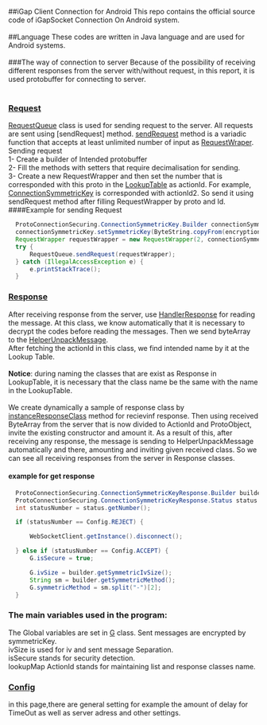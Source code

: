 ##iGap Client Connection for Android
This repo contains the official source code of iGapSocket Connection On Android system. 
<br />
<br />
##Language
These codes are written in Java language and are used for Android systems.
<br />
<br />
###The way of connection to server
Because of the possibility of receiving different responses from the server with/without request, in this report, it is used protobuffer for connecting to server.
<br />
<br />
### [Request](https://github.com/RooyeKhat-Media/iGap-CJava/tree/master/app/src/main/java/com/iGap_CJava/request)
[RequestQueue](https://github.com/RooyeKhat-Media/iGap-CJava/blob/master/app/src/main/java/com/iGap_CJava/request/RequestQueue.java) class is used for sending request to the server. All requests are sent using [sendRequest] method.
[sendRequest](https://github.com/RooyeKhat-Media/iGap-CJava/blob/master/app/src/main/java/com/iGap_CJava/request/RequestQueue.java#L24) method is a variadic function that accepts at least unlimited number of input as  [RequestWraper](https://github.com/RooyeKhat-Media/iGap-CJava/blob/master/app/src/main/java/com/iGap_CJava/request/RequestWrapper.java).
Sending request
<br />
1-	 Create a builder of Intended protobuffer
<br />
2-	Fill the methods with setters that require decimalisation for sending.
<br />
3-	Create a new RequestWrapper and then set the number that is corresponded with this proto in the [LookupTable](https://github.com/RooyeKhat-Media/iGap-CJava/blob/master/app/src/main/java/com/iGap_CJava/helper/HelperFillLookUpClass.java) as actionId. For example, [ConnectionSymmetricKey](https://github.com/RooyeKhat-Media/iGap-CJava/blob/master/app/src/main/java/com/iGap_CJava/helper/HelperFillLookUpClass.java#L15) is corresponded with  actionId2. So send it using sendRequest method  after filling RequestWrapper by proto and Id.
<br />
####Example for sending Request
```java
  ProtoConnectionSecuring.ConnectionSymmetricKey.Builder connectionSymmetricKey = ProtoConnectionSecuring.ConnectionSymmetricKey.newBuilder();
  connectionSymmetricKey.setSymmetricKey(ByteString.copyFrom(encryption));
  RequestWrapper requestWrapper = new RequestWrapper(2, connectionSymmetricKey);
  try {
      RequestQueue.sendRequest(requestWrapper);
  } catch (IllegalAccessException e) {
      e.printStackTrace();
  }
  ```
### [Response](https://github.com/RooyeKhat-Media/iGap-CJava/tree/master/app/src/main/java/com/iGap_CJava/response)
After receiving response from the server, use [HandlerResponse](https://github.com/RooyeKhat-Media/iGap-CJava/blob/master/app/src/main/java/com/iGap_CJava/response/HandleResponse.java) for reading the message. 
At this class, we know automatically that it is necessary to decrypt the codes before reading the messages. Then we send byteArray to the [HelperUnpackMessage](https://github.com/RooyeKhat-Media/iGap-CJava/blob/master/app/src/main/java/com/iGap_CJava/helper/HelperUnpackMessage.java).  
After fetching the actionId in this class, we find intended name by it at the Lookup Table.
<br />
<br />
**Notice**:  during naming the classes that are exist as Response in  LookupTable, it is necessary that the class name be the same with the name in the LookupTable.
<br />
<br />
We create dynamically a sample of response class by [instanceResponseClass](https://github.com/RooyeKhat-Media/iGap-CJava/blob/master/app/src/main/java/com/iGap_CJava/helper/HelperUnpackMessage.java#L255) method for recievinf response. Then using received ByteArray from the server that is now divided to ActionId and ProtoObject, invite the existing constructor and amount it. 
As a result of this, after receiving any response, the message is sending to HelperUnpackMessage automatically and there, amounting and inviting given received class. So we can see all receiving responses from the server in Response classes.
#### example for get response

```java
  ProtoConnectionSecuring.ConnectionSymmetricKeyResponse.Builder builder = (ProtoConnectionSecuring.ConnectionSymmetricKeyResponse.Builder) message;
  ProtoConnectionSecuring.ConnectionSymmetricKeyResponse.Status status = builder.getStatus();
  int statusNumber = status.getNumber();

  if (statusNumber == Config.REJECT) {

      WebSocketClient.getInstance().disconnect();

  } else if (statusNumber == Config.ACCEPT) {
      G.isSecure = true;

      G.ivSize = builder.getSymmetricIvSize();
      String sm = builder.getSymmetricMethod();
      G.symmetricMethod = sm.split("-")[2];
  }
```
### The main variables used in the program:
The Global variables are set in [G](https://github.com/RooyeKhat-Media/iGap-CJava/blob/master/app/src/main/java/com/iGap_CJava/G.java) class. Sent messages are encrypted by  symmetricKey.
<br />
ivSize is used for iv and sent message Separation.
<br />
isSecure stands for security detection.
<br />
lookupMap ActionId stands for maintaining list and response classes name.


### [Config](https://github.com/RooyeKhat-Media/iGap-CJava/blob/master/app/src/main/java/com/iGap_CJava/Config.java)
in this page,there are general setting for example the amount of delay for TimeOut as well as server adress and other settings.
